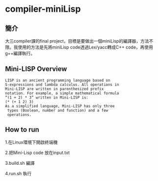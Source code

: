 # **compiler-miniLisp**
## **簡介**
大三compiler課的final project，目標是要做出一個miniLisp的編譯器，方法不限。我使用的方法是先將miniLisp code透過Lex/yacc轉成C++ code，再使用g++編譯執行。
## **Mini-LISP Overview**  
```
LISP is an ancient programming language based on 
S-expressions and lambda calculus. All operations in 
Mini-LISP are written in parenthesized prefix 
notation. For example, a simple mathematical formula 
“(1 + 2) * 3” written in Mini-LISP is:
(* (+ 1 2) 3)
As a simplified language, Mini-LISP has only three
 types (Boolean, number and function) and a few 
 operations.
```
## **How to run**
1.在Linux環境下開啟終端機

2.把Mini-Lisp code 放在input.txt

3.build.sh 編譯

4.run.sh 執行
